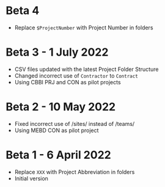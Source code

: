 # Beta 4
- Replace `$ProjectNumber` with Project Number in folders

# Beta 3 - 1 July 2022
- CSV files updated with the latest Project Folder Structure
- Changed incorrect use of `Contractor` to `Contract`
- Using CBBI PRJ and CON as pilot projects

# Beta 2 - 10 May 2022
- Fixed incorrect use of /sites/ instead of /teams/
- Using MEBD CON as pilot project

# Beta 1 - 6 April 2022
- Replace `XXX` with Project Abbreviation in folders
- Initial version
